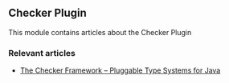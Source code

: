 ## Checker Plugin

This module contains articles about the Checker Plugin

### Relevant articles

- [The Checker Framework – Pluggable Type Systems for Java](http://www.baeldung.com/checker-framework)
